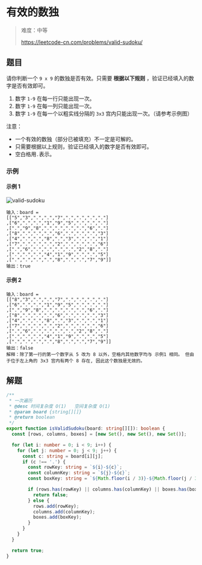 # 有效的数独

> 难度：中等
>
> https://leetcode-cn.com/problems/valid-sudoku/

## 题目

请你判断一个 `9 x 9` 的数独是否有效。只需要 **根据以下规则** ，验证已经填入的数
字是否有效即可。

1. 数字 `1-9` 在每一行只能出现一次。
2. 数字 `1-9` 在每一列只能出现一次。
3. 数字 `1-9` 在每一个以粗实线分隔的 `3x3` 宫内只能出现一次。（请参考示例图）

注意：

- 一个有效的数独（部分已被填充）不一定是可解的。
- 只需要根据以上规则，验证已经填入的数字是否有效即可。
- 空白格用`.`表示。

### 示例

#### 示例 1

![valid-sudoku](https://user-images.githubusercontent.com/88995580/159103328-5fab8664-1b20-44fa-8226-e2fa005d76b5.png)

```
输入：board =
[["5","3",".",".","7",".",".",".","."]
,["6",".",".","1","9","5",".",".","."]
,[".","9","8",".",".",".",".","6","."]
,["8",".",".",".","6",".",".",".","3"]
,["4",".",".","8",".","3",".",".","1"]
,["7",".",".",".","2",".",".",".","6"]
,[".","6",".",".",".",".","2","8","."]
,[".",".",".","4","1","9",".",".","5"]
,[".",".",".",".","8",".",".","7","9"]]
输出：true
```

#### 示例 2

```
输入：board =
[["8","3",".",".","7",".",".",".","."]
,["6",".",".","1","9","5",".",".","."]
,[".","9","8",".",".",".",".","6","."]
,["8",".",".",".","6",".",".",".","3"]
,["4",".",".","8",".","3",".",".","1"]
,["7",".",".",".","2",".",".",".","6"]
,[".","6",".",".",".",".","2","8","."]
,[".",".",".","4","1","9",".",".","5"]
,[".",".",".",".","8",".",".","7","9"]]
输出：false
解释：除了第一行的第一个数字从 5 改为 8 以外，空格内其他数字均与 示例1 相同。 但由于位于左上角的 3x3 宫内有两个 8 存在, 因此这个数独是无效的。
```

## 解题

```typescript
/**
 * 一次遍历
 * @desc 时间复杂度 O(1)   空间复杂度 O(1)
 * @param board {string[][]}
 * @return boolean
 */
export function isValidSudoku(board: string[][]): boolean {
  const [rows, columns, boxes] = [new Set(), new Set(), new Set()];

  for (let i: number = 0; i < 9; i++) {
    for (let j: number = 0; j < 9; j++) {
      const c: string = board[i][j];
      if (c !== '.') {
        const rowKey: string = `${i}-${c}`;
        const columnKey: string = `${j}-${c}`;
        const boxKey: string = `${Math.floor(i / 3)}-${Math.floor(j / 3)}-${c}`;

        if (rows.has(rowKey) || columns.has(columnKey) || boxes.has(boxKey)) {
          return false;
        } else {
          rows.add(rowKey);
          columns.add(columnKey);
          boxes.add(boxKey);
        }
      }
    }
  }

  return true;
}
```
